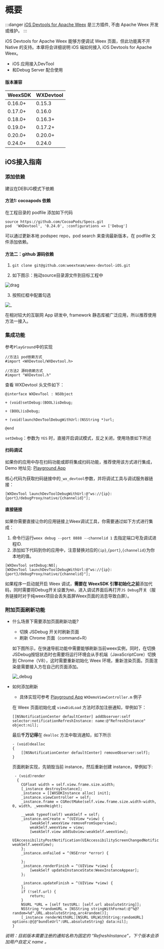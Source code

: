 # 概要

:::danger
[iOS Devtools for Apache Weex](https://github.com/weexteam/devtool-iOS-for-Apache-Weex) 是三方插件, 不由 Apache Weex 开发或维护。
:::

iOS Devtools for Apache Weex 能够方便调试 Weex 页面，但此功能离不开 Native 的支持。本章将会详细说明 iOS 端如何接入 iOS Devtools for Apache Weex。

- iOS 应用接入DevTool
- 和Debug Server 配合使用


#### 版本兼容

| WeexSDK  | WXDevtool      | 
|----------|----------------|
| 0.16.0+  | 0.15.3         |
| 0.17.0+  | 0.16.0         |
| 0.18.0+  | 0.16.3+        |
| 0.19.0+  | 0.17.2+        |
| 0.20.0+  | 0.20.0+        |
| 0.24.0+  | 0.24.0         |


## iOS接入指南

### 添加依赖 

建议在DEBUG模式下依赖


#### 方法1: cocoapods 依赖

在工程目录的 podfile 添加如下代码

```
source https://github.com/CocoaPods/Specs.git
pod  'WXDevtool', '0.24.0', :configurations => ['Debug']
```


可以通过更新本地 podspec repo，pod search 来查询最新版本，在 podfile 文件添加依赖。



#### 方法二：github 源码依赖


1. `git clone git@github.com:weexteam/weex-devtool-iOS.git`

2. 如下图示：拖动source目录源文件到目标工程中

  ![drag](http://img.alicdn.com/tps/TB1MXjjNXXXXXXlXpXXXXXXXXXX-795-326.png)

3. 按照红框中配置勾选

  ![_](http://img.alicdn.com/tps/TB1A518NXXXXXbZXFXXXXXXXXXX-642-154.png)


  在相对较大的互联网 App 研发中, framework 静态库被广泛应用，所以推荐使用方法一接入。

### 集成功能

参考`PlayGround`中的实现


```
//方法1 pod依赖方式
#import <WXDevtool/WXDevtool.h>

//方法2 源码依赖方式
#import "WXDevtool.h"

```

查看 WXDevtool 头文件如下：

```object-c
@interface WXDevTool : NSObject

+ (void)setDebug:(BOOL)isDebug;

+ (BOOL)isDebug;

+ (void)launchDevToolDebugWithUrl:(NSString *)url;

@end
```

`setDebug`：参数为 `YES` 时，直接开启调试模式，反之关闭，使用场景如下所述

#### 扫码调试

如果你的应用中存在扫码功能或即将集成扫码功能，推荐使用该方式进行集成，Demo 地址见: [Playground App](https://github.com/weexteam/weex-devtool-iOS/blob/master/playground/WeexDemo/Scanner/WXScannerVC.m)

核心代码为获取扫码链接中的`_wx_devtool`参数，并将调试工具与调试服务器链接：

```object-c
[WXDevTool launchDevToolDebugWithUrl:@"ws://{ip}:{port}/debugProxy/native/{channelid}"];
```

#### 直接链接

如果你需要直接让你的应用链接上Weex调试工具，你需要通过如下方式进行集成：

1. 命令行运行`weex debug --port 8888 --channelid 1` 去指定端口号及调试进程ID.
2. 添加如下代码到你的应用中，注意替换对应的`{ip}`,`{port}`,`{channelid}`为你本地的值。

```object-c
[WXDevTool setDebug:NO];
[WXDevTool launchDevToolDebugWithUrl:@"ws://{ip}:{port}/debugProxy/native/{channelid}"];
```
如果程序一启动就开启 Weex 调试，**需要在 WeexSDK 引擎初始化之前**添加代码，同时需要将Debug开关设置为`NO`，进入调试界面后再打开`JS Debug`开关（服务链接时对于纯weex项目会丢失首屏Weex页面的消息导致白屏）。

### 附加页面刷新功能

- 什么场景下需要添加页面刷新功能?

  - 切换 JSDebug 开关时刷新页面
  - 刷新 Chrome 页面（command+R）

  如下图所示，在快速导航功能中需要能够刷新当前weex实例，同时，在切换JSDebug按钮状态时也需要将运行环境会从手机端（JavaScriptCore）切换到 Chrome（V8），这时需要重新初始化 Weex 环境，重新渲染页面。页面渲染是需要接入方在自己的页面添加。

  ![_debug](https://img.alicdn.com/tfs/TB1cnygJhjaK1RjSZKzXXXVwXXa-1915-999.png)


- 如何添加刷新  
  - 具体实现可参考 [Playground App](https://github.com/weexteam/weex-devtool-iOS/blob/master/playground/WeexDemo/WXDemoViewController.m)  `WXDemoViewController.m` 例子 

  在 Weex 页面初始化或 `viewDidLoad` 方法时添加注册通知，举例如下：

  ```object-c
  [[NSNotificationCenter defaultCenter] addObserver:self selector:notificationRefreshInstance: name:@"RefreshInstance" object:nil];
  ```

  最后**千万记得**在 `dealloc` 方法中取消通知，如下所示

  ```
  - (void)dealloc
  {
      [[NSNotificationCenter defaultCenter] removeObserver:self];
  }
  ```

  页面刷新实现，先销毁当前 instance，然后重新创建 instance，举例如下:

  ```
   - (void)render
    {
      CGFloat width = self.view.frame.size.width;
      [_instance destroyInstance];
      _instance = [[WXSDKInstance alloc] init];
      _instance.viewController = self;
      _instance.frame = CGRectMake(self.view.frame.size.width-width, 0, width, _weexHeight);

      __weak typeof(self) weakSelf = self;
      _instance.onCreate = ^(UIView *view) {
          [weakSelf.weexView removeFromSuperview];
          weakSelf.weexView = view;
          [weakSelf.view addSubview:weakSelf.weexView];
          UIAccessibilityPostNotification(UIAccessibilityScreenChangedNotification,  weakSelf.weexView);
      };
      _instance.onFailed = ^(NSError *error) {

      };
      _instance.renderFinish = ^(UIView *view) {
          [weakSelf updateInstanceState:WeexInstanceAppear];
      };

      _instance.updateFinish = ^(UIView *view) {
      };
      if (!self.url) {
          return;
      }
      NSURL *URL = [self testURL: [self.url absoluteString]];
      NSString *randomURL = [NSString stringWithFormat:@"%@?random=%d",URL.absoluteString,arc4random()];
      [_instance renderWithURL:[NSURL URLWithString:randomURL] options:@{@"bundleUrl":URL.absoluteString} data:nil];
  }
  ```



*说明：目前版本需要注册的通知名称为固定的 “RefreshInstance”，下个版本会添加用户自定义 name 。*
